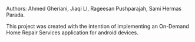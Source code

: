 Authors: Ahmed Gheriani, Jiaqi LI, Rageesan Pushparajah, Sami Hermas Parada. 

This project was created with the intention of implementing an On-Demand Home Repair Services application for android devices.
